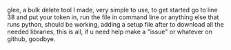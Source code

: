 glee, a bulk delete tool I made, very simple to use, to get started go to line 38 and put your token in, run the file in command
line or anything else that runs python, should be working, adding a setup file after to download all the needed libraries, this
is all, if u need help make a "issue" or whatever on github, goodbye.
